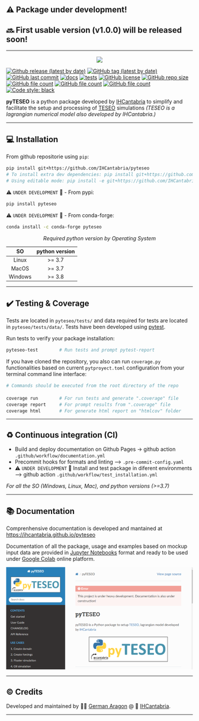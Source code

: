 ## :warning: Package under development!
## :soon: First usable version (v1.0.0) will be released soon!
---

<p align="center">
<img align="center" width="600" src="https://ihcantabria.github.io/pyteseo/_images/pyTESEO_logo.png">
</p>


[![Github release (latest by date)](https://img.shields.io/github/v/release/ihcantabria/pyteseo?label=last%20release)](https://github.com/IHCantabria/pyteseo/releases)
[![GitHub tag (latest by date)](https://img.shields.io/github/v/tag/IHCantabria/pyteseo?label=last%20tag)](https://github.com/IHCantabria/pyteseo/tags)
[![GitHub last commit](https://img.shields.io/github/last-commit/ihcantabria/pyteseo)](https://github.com/IHCantabria/pyteseo/commits/main)
[![docs](https://github.com/IHCantabria/pyteseo/actions/workflows/docs.yml/badge.svg)](https://github.com/IHCantabria/pyteseo/actions/workflows/docs.yml)
[![tests](https://github.com/IHCantabria/pyteseo/actions/workflows/tests.yml/badge.svg)](https://github.com/IHCantabria/pyteseo/actions/workflows/tests.yml)
[![GitHub license](https://img.shields.io/github/license/IHCantabria/pyteseo)](https://github.com/IHCantabria/pyteseo/blob/main/LICENSE.md)
[![GitHub repo size](https://img.shields.io/github/repo-size/IHCantabria/pyteseo)](https://github.com/IHCantabria/pyteseo)
[![GitHub file count](https://img.shields.io/github/directory-file-count/IHCantabria/pyteseo)](https://github.com/IHCantabria/pyteseo)
[![GitHub file count](https://img.shields.io/github/languages/count/IHCantabria/pyteseo)](https://github.com/IHCantabria/pyteseo)
[![GitHub file count](https://img.shields.io/github/languages/top/IHCantabria/pyteseo)](https://github.com/IHCantabria/pyteseo)
[![Code style: black](https://img.shields.io/badge/code%20style-black-000000.svg)](https://github.com/psf/black)



**pyTESEO** is a python package developed by [IHCantabria](https://ihcantabria.com/en/) to simplify and facilitate the setup and processing of [TESEO](https://ihcantabria.com/en/specialized-software/teseo/) simulations *(TESEO is a lagrangian numerical model also developed by IHCantabria.)*


---

## :computer: Installation
From github repositorie using `pip`:
```bash
pip install git+https://github.com/IHCantabria/pyteseo
# To install extra dev dependencies: pip install git+https://github.com/IHCantabria/pyteseo[dev]
# Using editable mode: pip install -e git+https://github.com/IHCantabria/pyteseo[dev]

```

:warning: `UNDER DEVELOPMENT` :construction: - From pypi:
```bash
pip install pyteseo
```
:warning: `UNDER DEVELOPMENT` :construction: - From conda-forge:
```bash
conda install -c conda-forge pyteseo
```
<center>

*Required python version by Operating System*

| SO         | python version |
|:----------:|:--------------:|
|Linux       | >= 3.7         |
|MacOS       | >= 3.7         |
|Windows     | >= 3.8         |

</center>

---

## :heavy_check_mark: Testing & Coverage
Tests are located in `pyteseo/tests/` and data required for tests are located in `pyteseo/tests/data/`.
Tests have been developed using [pytest](https://docs.pytest.org/).

Run tests to verify your package installation:
```bash
pyteseo-test        # Run tests and prompt pytest-report
```

If you have cloned the repository, you also can run `coverage.py` functionalities based on current `pytproyect.toml` configuration from your terminal command line interface:
```bash
# Commands should be executed from the root directory of the repo

coverage run        # For run tests and generate ".coverage" file
coverage report     # For prompt results from ".coverage" file
coverage html       # For generate html report on "htmlcov" folder
```


---

## :recycle: Continuous integration (CI)


* Build and deploy documentation on Github Pages -> github action `.github/workflow/documentation.yml`
* Precommit hooks for formats and linting --> `.pre-commit-config.yaml`
* :warning: `UNDER DEVELOPMENT` :construction: Install and test package in diferent environments --> github action `.github/workflow/test_installation.yml`

*For all the SO (Windows, Linux, Mac), and python versions (>=3.7)*

---

## :books: Documentation

Comprenhensive documentation is developed and mantained at https://ihcantabria.github.io/pyteseo

Documentation of all the package, usage and examples based on mockup input data are provided in [Jupyter Notebooks](https://jupyter.org/) format and ready to be used under [Google Colab](https://colab.research.google.com/) online platform.


![pyteseo_doc](docs/_static/doc_snapshoot.png)

---

## :copyright: Credits
Developed and maintained by :man_technologist: [German Aragon](https://github.com/aragong) @ :office: [IHCantabria](https://github.com/IHCantabria).

---
